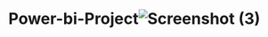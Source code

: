 # Power-bi-Project![Screenshot (3)](https://github.com/parora32/Power-bi-Project/assets/153929195/d227c214-6c00-4f24-ad15-b996077262f8)
